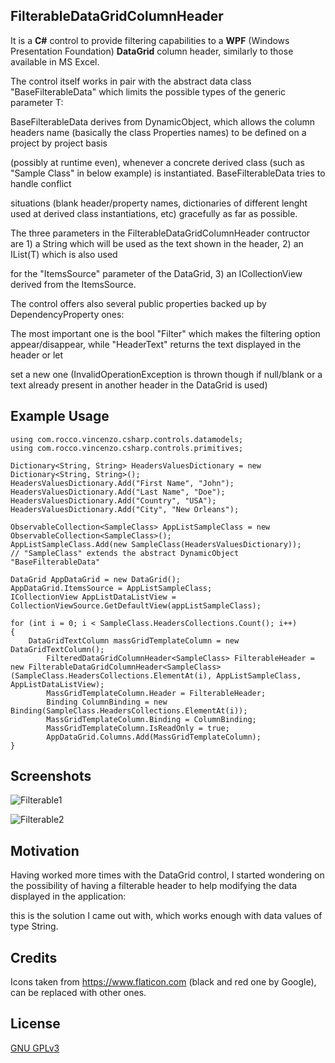 ## FilterableDataGridColumnHeader

It is a **C#** control to provide filtering capabilities to a **WPF** (Windows Presentation Foundation) **DataGrid** column header, similarly to those available in MS Excel.

The control itself works in pair with the abstract data class "BaseFilterableData" which limits the possible types of the generic parameter T: 

BaseFilterableData derives from DynamicObject, which allows the column headers name (basically the class Properties names) to be defined on a project by project basis 

(possibly at runtime even), whenever a concrete derived class (such as "Sample Class" in below example) is instantiated. BaseFilterableData tries to handle conflict

situations (blank header/property names, dictionaries of different lenght used at derived class instantiations, etc) gracefully as far as possible.

The three parameters in the FilterableDataGridColumnHeader contructor are 1) a String which will be used as the text shown in the header, 2) an IList(T) which is also used

for the "ItemsSource" parameter of the DataGrid, 3) an ICollectionView derived from the ItemsSource.

The control offers also several public properties backed up by DependencyProperty ones: 

The most important one is the bool "Filter" which makes the filtering option appear/disappear, while "HeaderText" returns the text displayed in the header or let

set a new one (InvalidOperationException is thrown though if null/blank or a text already present in another header in the DataGrid is used)


## Example Usage

```
using com.rocco.vincenzo.csharp.controls.datamodels;
using com.rocco.vincenzo.csharp.controls.primitives;

Dictionary<String, String> HeadersValuesDictionary = new Dictionary<String, String>();
HeadersValuesDictionary.Add("First Name", "John");
HeadersValuesDictionary.Add("Last Name", "Doe");
HeadersValuesDictionary.Add("Country", "USA");
HeadersValuesDictionary.Add("City", "New Orleans"); 

ObservableCollection<SampleClass> AppListSampleClass = new ObservableCollection<SampleClass>();
AppListSampleClass.Add(new SampleClass(HeadersValuesDictionary));    // "SampleClass" extends the abstract DynamicObject "BaseFilterableData"

DataGrid AppDataGrid = new DataGrid();
AppDataGrid.ItemsSource = AppListSampleClass;
ICollectionView AppListDataListView = CollectionViewSource.GetDefaultView(appListSampleClass);

for (int i = 0; i < SampleClass.HeadersCollections.Count(); i++)
{
	DataGridTextColumn massGridTemplateColumn = new DataGridTextColumn();
        FilteredDataGridColumnHeader<SampleClass> FilterableHeader = new FilterableDataGridColumnHeader<SampleClass>(SampleClass.HeadersCollections.ElementAt(i), AppListSampleClass, AppListDataListView);
        MassGridTemplateColumn.Header = FilterableHeader;
        Binding ColumnBinding = new Binding(SampleClass.HeadersCollections.ElementAt(i));
        MassGridTemplateColumn.Binding = ColumnBinding;
        MassGridTemplateColumn.IsReadOnly = true;
        AppDataGrid.Columns.Add(MassGridTemplateColumn);
}
```

## Screenshots

![Filterable1](https://user-images.githubusercontent.com/51540377/59163613-9572c400-8b03-11e9-98a9-eb3df2c9eb79.PNG)

![Filterable2](https://user-images.githubusercontent.com/51540377/59163622-b0ddcf00-8b03-11e9-8a7d-ffd4b8626b27.PNG)

## Motivation

Having worked more times with the DataGrid control, I started wondering on the possibility of having a filterable header to help modifying the data displayed in the application:

this is the solution I came out with, which works enough with data values of type String.


## Credits

Icons taken from https://www.flaticon.com (black and red one by Google), can be replaced with other ones.


## License

[GNU GPLv3](https://www.gnu.org/licenses/gpl-3.0-standalone.html)